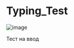 # Typing_Test
![image](https://github.com/Gollandskiy/Typing_Test/assets/126692933/fcd4bac3-abf4-49dc-8414-2e64a0a5c30a)

Тест на ввод
